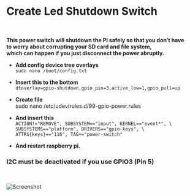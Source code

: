 **<h1>Create Led Shutdown Switch</h1>** <br>

**This power switch will shutdown the Pi safely so that you don’t have** <br>
**to worry about corrupting your SD card and file system,** <br>
**which can happen if you just disconnect the power abruptly.** <br>

- **Add config device tree overlays** <br>
```sudo nano /boot/config.txt```

- **Insert this to the bottom** <br>
```dtoverlay=gpio-shutdown,gpio_pin=3,active_low=1,gpio_pull=up```

- **Create file** <br> 
     sudo nano /etc/udev/rules.d/99-gpio-power.rules

- **And insert this** <br>
```ACTION!="REMOVE", SUBSYSTEM=="input", KERNEL=="event*", \``` <br> 
   ```SUBSYSTEMS=="platform", DRIVERS=="gpio-keys", \``` <br> 
   ```ATTRS{keys}=="116", TAG+="power-switch"``` <br>

- **And restart raspberry pi.** <br>

**<h3>I2C must be deactivated if you use GPIO3 (Pin 5)</h3>** <br> 

![Screenshot](LedBotton.jpg)

